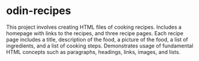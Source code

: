 # odin-recipes
This project involves creating HTML files of cooking recipes. Includes a homepage with links to the recipes, and three recipe pages. Each recipe page includes a title, description of the food, a picture of the food, a list of ingredients, and a list of cooking steps. Demonstrates usage of fundamental HTML concepts such as paragraphs, headings, links, images, and lists.
